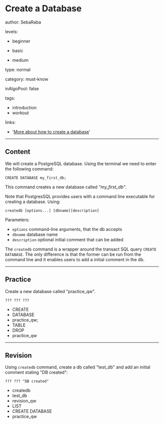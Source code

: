 # Create a Database
author: SebaRaba

levels:

  - beginner

  - basic

  - medium

type: normal

category: must-know

inAlgoPool: false

tags:
  - introduction
  - workout

links:

  - '[More about how to create a database](https://www.postgresql.org/docs/9.1/static/app-createdb.html)'

---
## Content

We will create a PostgreSQL database. Using the terminal we need to enter the following command:
```
CREATE DATABASE my_first_db;
```
This command creates a new database called *"my_first_db"*.

Note that PostgresSQL provides users with a command line executable for creating a database. Using:
```
createdb [options...] [dbname][description]
```

Parameters:
- `options` command-line arguments, that the db accepts
- `dbname` database name
- `description` optional initial comment that can be added

The `createdb` command is a wrapper around the transact SQL query `CREATE DATABASE`. The only difference is that the former can be run from the command line and it enables users to add a initial comment in the db.


---
## Practice

Create a new database called "practice_qw".
```
??? ??? ???
```

* CREATE
* DATABASE
* practice_qw;
* TABLE
* DROP
* practice_qw

---
## Revision

Using `createdb` command, create a db called "test_db" and add an initial comment stating "DB created":
```
??? ??? "DB created"
```
* createdb
* test_db
* revision_qw
* LIST
* CREATE DATABASE
* practice_qw
